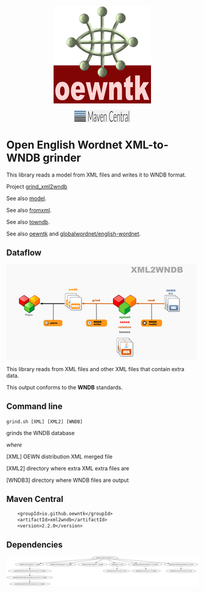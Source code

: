 <p align="center">
<img width="256" height="256" src="images/oewntk.png" alt="OEWNTK">
</p>
<p align="center">
<img width="150" src="images/mavencentral.png" alt="MavenCentral">
</p>

# Open English Wordnet XML-to-WNDB grinder

This library reads a model from XML files and writes it to WNDB format.

Project [grind_xml2wndb](https://github.com/oewntk/grind_xml2wndb)

See also [model](https://github.com/oewntk/model/blob/master/README.md).

See also [fromxml](https://github.com/oewntk/fromxml/blob/master/README.md).

See also [towndb](https://github.com/oewntk/towndb/blob/master/README.md).

See also [oewntk](https://github.com/oewntk)
and [globalwordnet/english-wordnet](https://github.com/globalwordnet/english-wordnet).

## Dataflow

![Dataflow](images/dataflow_xml2wndb.png  "Dataflow")

This library reads from XML files and other XML files that contain extra data.

This output conforms to the **WNDB** standards.

## Command line

`grind.sh [XML] [XML2] [WNDB]`

grinds the WNDB database

*where*

[XML] OEWN distribution XML merged file

[XML2] directory where extra XML extra files are

[WNDB3] directory where WNDB files are output

## Maven Central

		<groupId>io.github.oewntk</groupId>
		<artifactId>xml2wndb</artifactId>
		<version>2.2.0</version>

## Dependencies

![Dependencies](images/grind-xml2wndb.png  "Dataflow")
